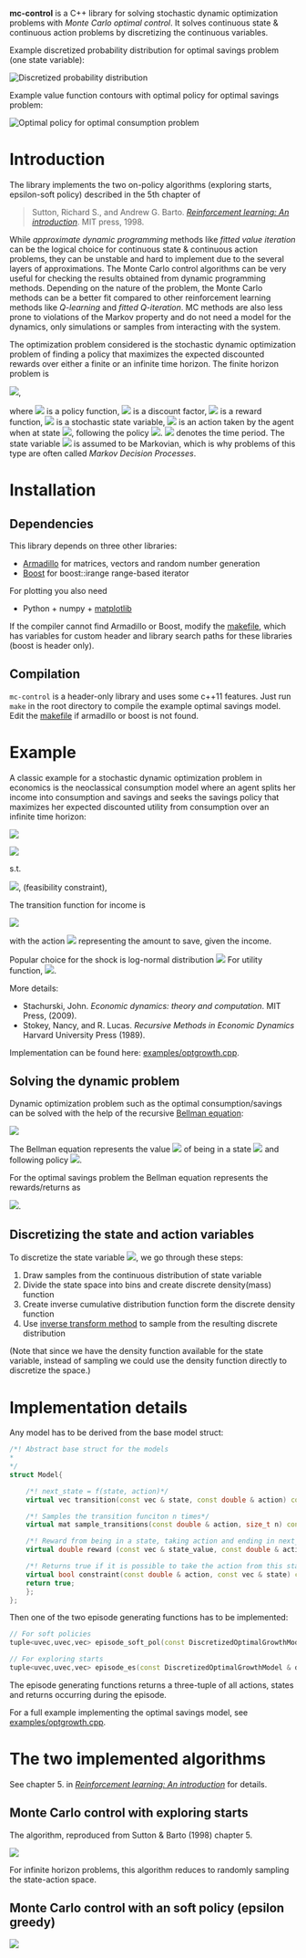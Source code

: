 **mc-control** is a C++ library for solving stochastic dynamic optimization problems with *Monte Carlo optimal control*. It solves continuous state & continuous action problems by discretizing the continuous variables.

Example discretized probability distribution for optimal savings problem (one state variable):

![Discretized probability distribution](figures/discrete_density.png)

Example value function contours with optimal policy for optimal savings problem:

![Optimal policy for optimal consumption problem](figures/optimal_policy.png)

# Introduction
The library implements the two on-policy algorithms (exploring starts, epsilon-soft policy) described in the 5th chapter of 

>Sutton, Richard S., and Andrew G. Barto. [*Reinforcement learning: An introduction*](http://webdocs.cs.ualberta.ca/~sutton/book/the-book.html). MIT press, 1998.

While *approximate dynamic programming* methods like *fitted value iteration* can be the logical choice for continuous state & continuous action problems, they can be unstable and hard to implement due to the several layers of approximations. The Monte Carlo control algorithms can be very useful for checking the results obtained from dynamic programming methods. Depending on the nature of the problem, the Monte Carlo methods can be a better fit compared to other reinforcement learning methods like *Q-learning* and *fitted Q-iteration*. MC methods are also less prone to violations of the Markov property and do not need a model for the dynamics, only simulations or samples from interacting with the system.

The optimization problem considered is the stochastic dynamic optimization problem of finding a policy that maximizes the expected discounted rewards over either a finite or an infinite time horizon. The finite horizon problem is 

![](figures/eq_no_01.png?raw=true), 

where ![](figures/eq_no_02.png?raw=true) is a policy function, ![](figures/eq_no_03.png?raw=true) is a discount factor, ![](figures/eq_no_04.png?raw=true) is a reward function, ![](figures/eq_no_05.png?raw=true) is a stochastic state variable, ![](figures/eq_no_06.png?raw=true) is an action taken by the agent when at state ![](figures/eq_no_07.png?raw=true), following the policy ![](figures/eq_no_08.png?raw=true). ![](figures/eq_no_09.png?raw=true) denotes the time period. The state variable ![](figures/eq_no_10.png?raw=true) is assumed to be Markovian, which is why problems of this type are often called *Markov Decision Processes*.

# Installation
## Dependencies
This library depends on three other libraries:

* [Armadillo](http://arma.sourceforge.net) for matrices, vectors and random number generation
* [Boost](http://www.boost.org/) for boost::irange range-based iterator

For plotting you also need

* Python + numpy + [matplotlib](http://matplotlib.org/)

If the compiler cannot find Armadillo or Boost, modify the [makefile](Makefile), which has variables for custom header and library search paths for these libraries (boost is header only).

## Compilation
`mc-control` is a header-only library and uses some c++11 features. Just run `make` in the root directory to compile the example optimal savings model. Edit the [makefile](Makefile) if armadillo or boost is not found.


# Example
A classic example for a stochastic dynamic optimization problem in economics is the neoclassical consumption model where an agent splits her income into consumption and savings and seeks the savings policy that maximizes her expected discounted utility from consumption over an infinite time horizon:

![](figures/eq_no_11.png?raw=true)

![](figures/eq_no_12.png?raw=true)

s.t.

![](figures/eq_no_13.png?raw=true), (feasibility constraint),

The transition function for income is

![](figures/eq_no_14.png?raw=true)

with the action ![](figures/eq_no_15.png?raw=true) representing the amount to save, given the income.

Popular choice for the shock is log-normal distribution ![](figures/eq_no_16.png?raw=true) For utility function, ![](figures/eq_no_17.png?raw=true).

More details:
- Stachurski, John. *Economic dynamics: theory and computation*. MIT Press, (2009).
- Stokey, Nancy, and R. Lucas. *Recursive Methods in Economic Dynamics* Harvard University Press (1989).

Implementation can be found here: [examples/optgrowth.cpp](examples/optgrowth.cpp).

## Solving the dynamic problem
Dynamic optimization problem such as the optimal consumption/savings can be solved with the help of the recursive [Bellman equation](https://en.wikipedia.org/wiki/Bellman_equation):

![](figures/eq_no_18.png?raw=true)

The Bellman equation represents the value ![](figures/eq_no_19.png?raw=true) of being in a state ![](figures/eq_no_20.png?raw=true) and following policy ![](figures/eq_no_21.png?raw=true).

For the optimal savings problem the Bellman equation represents the rewards/returns as

![](figures/eq_no_22.png?raw=true).

## Discretizing the state and action variables
To discretize the state variable ![](figures/eq_no_23.png?raw=true), we go through these steps:

1. Draw samples from the continuous distribution of state variable
2. Divide the state space into bins and create discrete density(mass) function
3. Create inverse cumulative distribution function form the discrete density function
4. Use [inverse transform method](https://en.wikipedia.org/wiki/Inverse_transform_sampling) to sample from the resulting  discrete distribution

(Note that since we have the density function available for the state variable, instead of sampling we could use the density function directly to discretize the space.)

# Implementation details
Any model has to be derived from the base model struct:

```c++
/*! Abstract base struct for the models
*
*/
struct Model{

    /*! next_state = f(state, action)*/
    virtual vec transition(const vec & state, const double & action) const = 0;

    /*! Samples the transition funciton n times*/
    virtual mat sample_transitions(const double & action, size_t n) const = 0;

    /*! Reward from being in a state, taking action and ending in next_state */
    virtual double reward (const vec & state_value, const double & action_value, const vec & next_state_value) const = 0;

    /*! Returns true if it is possible to take the action from this state */
    virtual bool constraint(const double & action, const vec & state) const{
    return true;
    };
};
```

Then one of the two episode generating functions has to be implemented:
```c++
// For soft policies
tuple<uvec,uvec,vec> episode_soft_pol(const DiscretizedOptimalGrowthModel & discrete_model,  const uvec & pol);

// For exploring starts
tuple<uvec,uvec,vec> episode_es(const DiscretizedOptimalGrowthModel & discrete_model,  const size_t & state,  const size_t & action, const  uvec & pol);
```
The episode generating functions returns a three-tuple of all actions, states and returns occurring during the episode.

For a full example implementing the optimal savings model, see [examples/optgrowth.cpp](examples/optgrowth.cpp).


<!-- Let's discretize the state ![](figures/eq_no_24.png?raw=true) into 30 bins in the interval ![](figures/eq_no_25.png?raw=true) and action variable ![](figures/eq_no_26.png?raw=true) into 10 values. With 100k samples from ![](figures/eq_no_27.png?raw=true) the discrete approximation to the state-action density looks like this: -->

<!-- ![Discretized probability distribution](figures/discrete_density.png) -->

# The two implemented algorithms
See chapter 5. in [*Reinforcement learning: An introduction*](http://webdocs.cs.ualberta.ca/~sutton/book/the-book.html) for details.

## Monte Carlo control with exploring starts
The algorithm, reproduced from Sutton & Barto (1998) chapter 5. 

![](figures/mc-es.png?raw=true)

For infinite horizon problems, this algorithm reduces to randomly sampling the state-action space.

## Monte Carlo control with an soft policy (epsilon greedy)

![](figures/mc-eps-greedy.png?raw=true)




